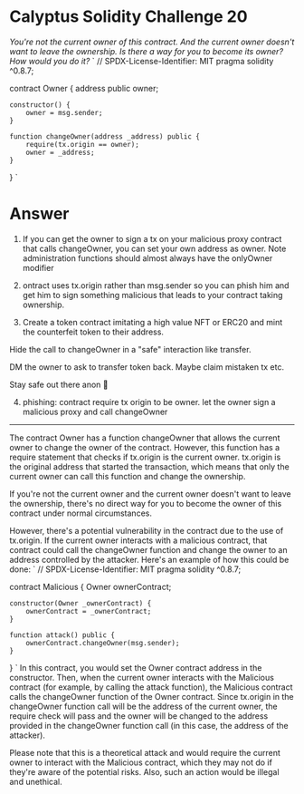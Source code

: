 # Calyptus Solidity Challenge 20
*You're not the current owner of this contract. And the current owner doesn't want to leave the ownership. Is there a way for you to become its owner? How would you do it?*
`
// SPDX-License-Identifier: MIT
pragma solidity ^0.8.7;

contract Owner {
    address public owner;

    constructor() {
        owner = msg.sender;
    }

    function changeOwner(address _address) public {
        require(tx.origin == owner);
        owner = _address;
    }
}
`
# Answer
1. If you can get the owner to sign a tx on your malicious proxy contract that calls changeOwner, you can set your own address as owner.  Note administration functions should almost always have the onlyOwner modifier

2. ontract uses tx.origin rather than msg.sender so you can phish him and get him to sign something malicious that leads to your contract taking ownership.

3. Create a token contract imitating a high value NFT or ERC20 and mint the counterfeit token to their address.

Hide the call to changeOwner in a "safe" interaction like transfer.

DM the owner to ask to transfer token back. Maybe claim mistaken tx etc.

Stay safe out there anon 😬

4. phishing:  contract require tx origin to be owner. 
let the owner sign a malicious proxy and call changeOwner

-------
The contract Owner has a function changeOwner that allows the current owner to change the owner of the contract. However, this function has a require statement that checks if tx.origin is the current owner. tx.origin is the original address that started the transaction, which means that only the current owner can call this function and change the ownership.

If you're not the current owner and the current owner doesn't want to leave the ownership, there's no direct way for you to become the owner of this contract under normal circumstances.

However, there's a potential vulnerability in the contract due to the use of tx.origin. If the current owner interacts with a malicious contract, that contract could call the changeOwner function and change the owner to an address controlled by the attacker. Here's an example of how this could be done:
`
// SPDX-License-Identifier: MIT
pragma solidity ^0.8.7;

contract Malicious {
    Owner ownerContract;

    constructor(Owner _ownerContract) {
        ownerContract = _ownerContract;
    }

    function attack() public {
        ownerContract.changeOwner(msg.sender);
    }
}
`
In this contract, you would set the Owner contract address in the constructor. Then, when the current owner interacts with the Malicious contract (for example, by calling the attack function), the Malicious contract calls the changeOwner function of the Owner contract. Since tx.origin in the changeOwner function call will be the address of the current owner, the require check will pass and the owner will be changed to the address provided in the changeOwner function call (in this case, the address of the attacker).

Please note that this is a theoretical attack and would require the current owner to interact with the Malicious contract, which they may not do if they're aware of the potential risks. Also, such an action would be illegal and unethical.